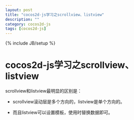```yaml
---
layout: post
title: "cocos2d-js学习之scrollview、listview"
description: ""
category: cocos2d-js
tags: [cocos2d-js]
---
```

{% include JB/setup %}

cocos2d-js学习之scrollview、listview
================

scrollview和listview最明显的区别是：

 - scrollview滚动层是多个方向的，listview是单个方向的。

 - 而且listview可以设置模板，使用时替换数据即可。 